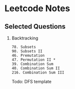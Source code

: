 # Leetcode Notes

## Selected Questions 

1. Backtracking

    ```
    78. Subsets
    90. Subsets II
    46. Premutation
    47. Permutation II *
    39. Combination Sum
    40. Combination Sum II
    216. Combination Sum III
    ```

    Todo: DFS template